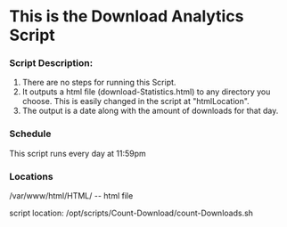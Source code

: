 # This is the Download Analytics Script

### Script Description:

1. There are no steps for running this Script.
2. It outputs a html file (download-Statistics.html) to any directory you choose. This is easily changed in the script at "htmlLocation".
3. The output is a date along with the amount of downloads for that day.

### Schedule
This script runs every day at 11:59pm

### Locations

/var/www/html/HTML/ -- html file

script location: /opt/scripts/Count-Download/count-Downloads.sh

